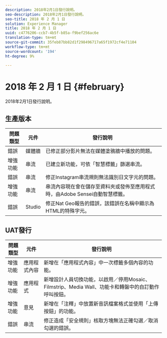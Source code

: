 ```yaml
---
description: 2018年2月1日發行說明。
seo-description: 2018年2月1日發行說明。
seo-title: 2018 年 2 月 1 日
solution: Experience Manager
title: 2018 年 2 月 1 日
uuid: c4776206-ccb7-4b5f-b85a-f9bef256ac6e
translation-type: tm+mt
source-git-commit: 35feb87bb82d1f298496717a65f1972cf4e71104
workflow-type: tm+mt
source-wordcount: '194'
ht-degree: 9%

---
```



# 2018 年 2 月 1 日 {#february}

2018年2月1日發行說明。

## 生產版本

| **問題類型** | **元件** | **發行說明** |
|---|---|---|
| 錯誤 | 媒體牆 | 已修正部分影片無法在媒體塗鴉牆中播放的問題。 |
| 增強功能 | 串流 | 已建立新功能，可依「智慧標籤」篩選串流。 |
| 錯誤 | 串流 | 修正Instagram串流規則無法識別日文字元的問題。 |
| 增強功能 | 串流 | 串流內容現在會在儲存至資料夾或發佈至應用程式時，由Adobe Sensei自動智慧標籤。 |
| 錯誤 | Studio | 修正Nat Geo報告的錯誤，該錯誤在名稱中顯示為HTML的特殊字元。 |

## UAT發行

| **問題類型** | **元件** | **發行說明** |
|---|---|---|
| 增強功能 | 應用程式內容 | 新增在「應用程式內容」中一次標籤多個內容的功能。 |
| 增強功能 | 應用程式 | 新增設計人員切換功能，以啟用／停用Mosaic、Filmstrip、Media Wall、功能卡和轉盤中的自訂動作呼叫按鈕。 |
| 增強功能 | 意見 | 新增在「注釋」中放置新音訊檔案格式並使用「上傳按鈕」的功能。 |
| 錯誤 | 串流 | 修正造成「安全規則」核取方塊無法正確勾選／取消勾選的錯誤。 |

